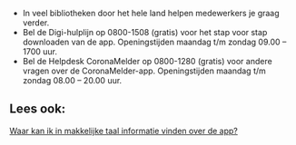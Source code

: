 - In veel bibliotheken door het hele land helpen medewerkers je graag verder.
- Bel de Digi-hulplijn op 0800-1508 (gratis) voor het stap voor stap downloaden van de app. Openingstijden maandag t/m zondag 09.00 – 1700 uur.
- Bel de Helpdesk CoronaMelder op 0800-1280 (gratis) voor andere vragen over de CoronaMelder-app. Openingstijden maandag t/m zondag 08.00 – 20.00 uur.
 
## Lees ook:

[Waar kan ik in makkelijke taal informatie vinden over de app?](/{{page.lang}}/faq/1-11-coronamelder-in-makkelijke-taal)
